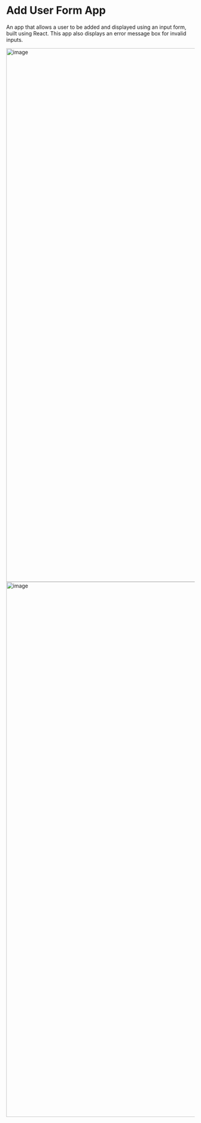 # Add User Form App
An app that allows a user to be added and displayed using an input form, built using React. This app also displays an error message box for invalid inputs.

<img width="1424" alt="image" src="https://github.com/stephenkettley/add-user-form-app/assets/109079565/6dc673c7-271b-4e81-86ac-7dd7a549c5ca">

<img width="1428" alt="image" src="https://github.com/stephenkettley/add-user-form-app/assets/109079565/9842dd15-79c9-4e6c-b69c-8c2b2fafda11">


